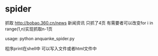 # spider
抓取 http://bobao.360.cn/news 新闻资讯 只抓了4页 有需要者可以改变for i in range(1,n)实现抓取n-1页

usage:      python anquanke_spider.py

程序print在shell中  可以写入文件或者html文件中
